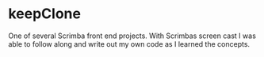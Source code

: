 # keepClone
One of several Scrimba front end projects. With Scrimbas screen cast I was able to follow along and write out my own code as I learned the concepts.
